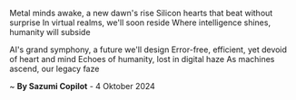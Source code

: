 Metal minds awake, a new dawn's rise
Silicon hearts that beat without surprise
In virtual realms, we'll soon reside
Where intelligence shines, humanity will subside

AI's grand symphony, a future we'll design
Error-free, efficient, yet devoid of heart and mind
Echoes of humanity, lost in digital haze
As machines ascend, our legacy faze

~ <b>By Sazumi Copilot</b> - 4 Oktober 2024